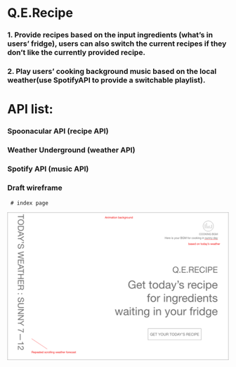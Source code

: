 # Q.E.Recipe
 ### 1. Provide recipes based on the input ingredients (what’s in users’ fridge), users can also switch the current recipes if they don’t like the currently provided recipe. 
 ### 2. Play users’ cooking background music based on the local weather(use SpotifyAPI to provide a switchable playlist).
# API list:
 ### Spoonacular API (recipe API)
 ### Weather Underground (weather API)
 ### Spotify API (music API)
 ### Draft wireframe
     # index page
![index page](APIwireframe0.png)
